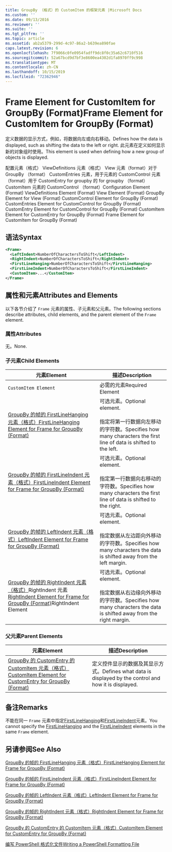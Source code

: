```yaml
---
title: GroupBy （格式）的 CustomItem 的框架元素 |Microsoft Docs
ms.custom: ''
ms.date: 09/13/2016
ms.reviewer: ''
ms.suite: ''
ms.tgt_pltfrm: ''
ms.topic: article
ms.assetid: ab2a5379-299d-4c97-86a2-b639ea890fae
caps.latest.revision: 6
ms.openlocfilehash: 7f9066c0fe0954fadff9dc8f0c35a62c6710f516
ms.sourcegitcommit: 52a67bcd9d7bf3e8600ea4302d1fa8970ff9c998
ms.translationtype: MT
ms.contentlocale: zh-CN
ms.lasthandoff: 10/15/2019
ms.locfileid: "72362946"
---
```

# <a name="frame-element-for-customitem-for-groupby-format"></a><span data-ttu-id="4e1c3-102">Frame Element for CustomItem for GroupBy (Format)</span><span class="sxs-lookup"><span data-stu-id="4e1c3-102">Frame Element for CustomItem for GroupBy (Format)</span></span>

<span data-ttu-id="4e1c3-103">定义数据的显示方式，例如，将数据向左或向右移动。</span><span class="sxs-lookup"><span data-stu-id="4e1c3-103">Defines how the data is displayed, such as shifting the data to the left or right.</span></span> <span data-ttu-id="4e1c3-104">此元素在定义如何显示新的对象组时使用。</span><span class="sxs-lookup"><span data-stu-id="4e1c3-104">This element is used when defining how a new group of objects is displayed.</span></span>

<span data-ttu-id="4e1c3-105">配置元素（格式） ViewDefinitions 元素（格式） View 元素（format）对于 GroupBy （format） CustomEntries 元素，用于元素的 CustomControl 元素（format）用于 CustomEntry for groupby 的 for groupby （format） CustomItem 元素的 CustomControl （format）</span><span class="sxs-lookup"><span data-stu-id="4e1c3-105">Configuration Element (Format) ViewDefinitions Element (Format) View Element (Format) GroupBy Element for View (Format) CustomControl Element for GroupBy (Format) CustomEntries Element for CustomControl for GroupBy (Format) CustomEntry Element for CustomControl for GroupBy (Format) CustomItem Element for CustomEntry for GroupBy (Format) Frame Element for CustomItem for GroupBy (Format)</span></span>

## <a name="syntax"></a><span data-ttu-id="4e1c3-106">语法</span><span class="sxs-lookup"><span data-stu-id="4e1c3-106">Syntax</span></span>

```xml
<Frame>
  <LeftIndent>NumberOfCharactersToShift</LeftIndent>
  <RightIndent>NumberOfCharactersToShift</RightIndent>
  <FirstLineHanging>NumberOfCharactersToShift</FirstLineHanging>
  <FirstLineIndent>NumberOfCharactersToShift</FirstLineIndent>
  <CustomItem>...</CustomItem>
</Frame>
```

## <a name="attributes-and-elements"></a><span data-ttu-id="4e1c3-107">属性和元素</span><span class="sxs-lookup"><span data-stu-id="4e1c3-107">Attributes and Elements</span></span>

<span data-ttu-id="4e1c3-108">以下各节介绍了 `Frame` 元素的属性、子元素和父元素。</span><span class="sxs-lookup"><span data-stu-id="4e1c3-108">The following sections describe attributes, child elements, and the parent element of the `Frame` element.</span></span>

### <a name="attributes"></a><span data-ttu-id="4e1c3-109">属性</span><span class="sxs-lookup"><span data-stu-id="4e1c3-109">Attributes</span></span>

<span data-ttu-id="4e1c3-110">无。</span><span class="sxs-lookup"><span data-stu-id="4e1c3-110">None.</span></span>

### <a name="child-elements"></a><span data-ttu-id="4e1c3-111">子元素</span><span class="sxs-lookup"><span data-stu-id="4e1c3-111">Child Elements</span></span>

|<span data-ttu-id="4e1c3-112">元素</span><span class="sxs-lookup"><span data-stu-id="4e1c3-112">Element</span></span>|<span data-ttu-id="4e1c3-113">描述</span><span class="sxs-lookup"><span data-stu-id="4e1c3-113">Description</span></span>|
|-------------|-----------------|
|`CustomItem Element`|<span data-ttu-id="4e1c3-114">必需的元素</span><span class="sxs-lookup"><span data-stu-id="4e1c3-114">Required Element</span></span>|
|[<span data-ttu-id="4e1c3-115">GroupBy 的帧的 FirstLineHanging 元素（格式）</span><span class="sxs-lookup"><span data-stu-id="4e1c3-115">FirstLineHanging Element for Frame for GroupBy (Format)</span></span>](./firstlinehanging-element-for-frame-for-groupby-format.md)|<span data-ttu-id="4e1c3-116">可选元素。</span><span class="sxs-lookup"><span data-stu-id="4e1c3-116">Optional element.</span></span><br /><br /> <span data-ttu-id="4e1c3-117">指定将第一行数据向左移动的字符数。</span><span class="sxs-lookup"><span data-stu-id="4e1c3-117">Specifies how many characters the first line of data is shifted to the left.</span></span>|
|[<span data-ttu-id="4e1c3-118">GroupBy 的帧的 FirstLineIndent 元素（格式）</span><span class="sxs-lookup"><span data-stu-id="4e1c3-118">FirstLineIndent Element for Frame for GroupBy (Format)</span></span>](./firstlineindent-element-for-frame-for-groupby-format.md)|<span data-ttu-id="4e1c3-119">可选元素。</span><span class="sxs-lookup"><span data-stu-id="4e1c3-119">Optional element.</span></span><br /><br /> <span data-ttu-id="4e1c3-120">指定第一行数据向右移动的字符数。</span><span class="sxs-lookup"><span data-stu-id="4e1c3-120">Specifies how many characters the first line of data is shifted to the right.</span></span>|
|[<span data-ttu-id="4e1c3-121">GroupBy 的帧的 LeftIndent 元素（格式）</span><span class="sxs-lookup"><span data-stu-id="4e1c3-121">LeftIndent Element for Frame for GroupBy (Format)</span></span>](./leftindent-element-for-frame-for-groupby-format.md)|<span data-ttu-id="4e1c3-122">可选元素。</span><span class="sxs-lookup"><span data-stu-id="4e1c3-122">Optional element.</span></span><br /><br /> <span data-ttu-id="4e1c3-123">指定数据从左边距向外移动的字符数。</span><span class="sxs-lookup"><span data-stu-id="4e1c3-123">Specifies how many characters the data is shifted away from the left margin.</span></span>|
|<span data-ttu-id="4e1c3-124">[GroupBy 的帧的 RightIndent 元素（格式）](./rightindent-element-for-frame-for-groupby-format.md)RightIndent 元素</span><span class="sxs-lookup"><span data-stu-id="4e1c3-124">[RightIndent Element for Frame for GroupBy (Format)](./rightindent-element-for-frame-for-groupby-format.md)RightIndent Element</span></span>|<span data-ttu-id="4e1c3-125">可选元素。</span><span class="sxs-lookup"><span data-stu-id="4e1c3-125">Optional element.</span></span><br /><br /> <span data-ttu-id="4e1c3-126">指定数据从右边缘向外移动的字符数。</span><span class="sxs-lookup"><span data-stu-id="4e1c3-126">Specifies how many characters the data is shifted away from the right margin.</span></span>|

### <a name="parent-elements"></a><span data-ttu-id="4e1c3-127">父元素</span><span class="sxs-lookup"><span data-stu-id="4e1c3-127">Parent Elements</span></span>

|<span data-ttu-id="4e1c3-128">元素</span><span class="sxs-lookup"><span data-stu-id="4e1c3-128">Element</span></span>|<span data-ttu-id="4e1c3-129">描述</span><span class="sxs-lookup"><span data-stu-id="4e1c3-129">Description</span></span>|
|-------------|-----------------|
|[<span data-ttu-id="4e1c3-130">GroupBy 的 CustomEntry 的 CustomItem 元素（格式）</span><span class="sxs-lookup"><span data-stu-id="4e1c3-130">CustomItem Element for CustomEntry for GroupBy (Format)</span></span>](./customitem-element-for-customentry-for-groupby-format.md)|<span data-ttu-id="4e1c3-131">定义控件显示的数据及其显示方式。</span><span class="sxs-lookup"><span data-stu-id="4e1c3-131">Defines what data is displayed by the control and how it is displayed.</span></span>|

## <a name="remarks"></a><span data-ttu-id="4e1c3-132">备注</span><span class="sxs-lookup"><span data-stu-id="4e1c3-132">Remarks</span></span>

<span data-ttu-id="4e1c3-133">不能在同一 `Frame` 元素中指定[FirstLineHanging](./firstlinehanging-element-for-frame-for-groupby-format.md)和[FirstLineIndent](./firstlineindent-element-for-frame-for-groupby-format.md)元素。</span><span class="sxs-lookup"><span data-stu-id="4e1c3-133">You cannot specify the [FirstLineHanging](./firstlinehanging-element-for-frame-for-groupby-format.md) and the [FirstLineIndent](./firstlineindent-element-for-frame-for-groupby-format.md) elements in the same `Frame` element.</span></span>

## <a name="see-also"></a><span data-ttu-id="4e1c3-134">另请参阅</span><span class="sxs-lookup"><span data-stu-id="4e1c3-134">See Also</span></span>

[<span data-ttu-id="4e1c3-135">GroupBy 的帧的 FirstLineHanging 元素（格式）</span><span class="sxs-lookup"><span data-stu-id="4e1c3-135">FirstLineHanging Element for Frame for GroupBy (Format)</span></span>](./firstlinehanging-element-for-frame-for-groupby-format.md)

[<span data-ttu-id="4e1c3-136">GroupBy 的帧的 FirstLineIndent 元素（格式）</span><span class="sxs-lookup"><span data-stu-id="4e1c3-136">FirstLineIndent Element for Frame for GroupBy (Format)</span></span>](./firstlineindent-element-for-frame-for-groupby-format.md)

[<span data-ttu-id="4e1c3-137">GroupBy 的帧的 LeftIndent 元素（格式）</span><span class="sxs-lookup"><span data-stu-id="4e1c3-137">LeftIndent Element for Frame for GroupBy (Format)</span></span>](./leftindent-element-for-frame-for-groupby-format.md)

[<span data-ttu-id="4e1c3-138">GroupBy 的帧的 RightIndent 元素（格式）</span><span class="sxs-lookup"><span data-stu-id="4e1c3-138">RightIndent Element for Frame for GroupBy (Format)</span></span>](./rightindent-element-for-frame-for-groupby-format.md)

[<span data-ttu-id="4e1c3-139">GroupBy 的 CustomEntry 的 CustomItem 元素（格式）</span><span class="sxs-lookup"><span data-stu-id="4e1c3-139">CustomItem Element for CustomEntry for GroupBy (Format)</span></span>](./customitem-element-for-customentry-for-groupby-format.md)

[<span data-ttu-id="4e1c3-140">编写 PowerShell 格式化文件</span><span class="sxs-lookup"><span data-stu-id="4e1c3-140">Writing a PowerShell Formatting File</span></span>](./writing-a-powershell-formatting-file.md)
